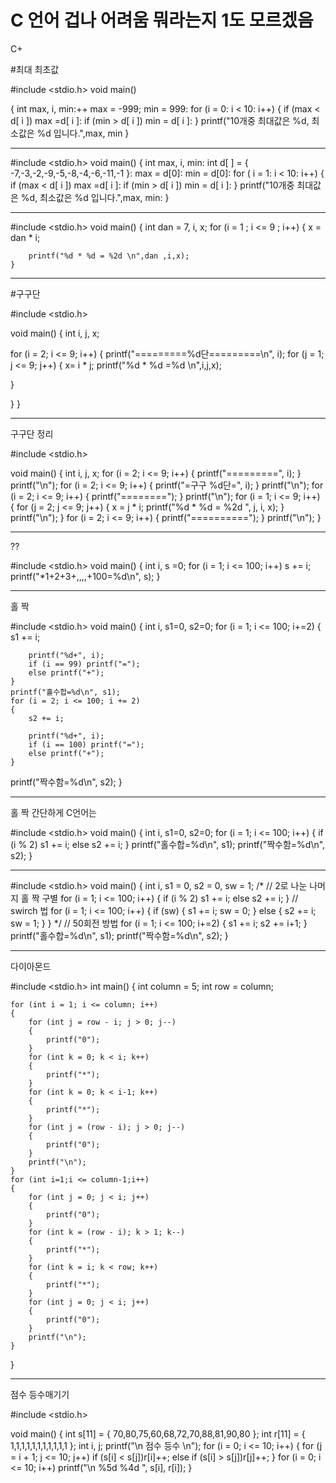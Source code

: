# C 언어    겁나 어려움 뭐라는지 1도 모르겠음


C+

#최대 최초값


#include <stdio.h>
void main()

{
      int max, i, min:++
      max = -999;
      min = 999:
      for (i = 0: i < 10: i++)
      {
                  if (max < d[ i ])
                     max =d[ i ]:
                  if (min > d[ i ])
                     min = d[ i ]:
      }
      printf("10개중 최대값은 %d, 최소값은 %d 입니다.",max, min
}





********************************************************************************************

#include <stdio.h>
void main()
{
      int max, i, min:
      int d[ ] = { -7,-3,-2,-9,-5,-8,-4,-6,-11,-1 }:
      max = d[0]:
      min = d[0]:
      for ( i = 1: i < 10: i++)
      {
                  if (max < d[ i ])
                     max =d[ i ]:
                  if (min > d[ i ])
                     min = d[ i ]:
      }
      printf("10개중 최대값은 %d, 최소값은 %d 입니다.",max, min:
}



********************************************************************************************

#include <stdio.h>
void main()
{
	int dan = 7, i, x;
	for (i = 1 ; i <= 9 ; i++)
	{
		x = dan * i;

		printf("%d * %d = %2d \n",dan ,i,x);
	}




********************************************************************************************
#구구단

#include <stdio.h>

 void main()
{
 int i, j, x;

 for (i = 2; i <= 9; i++)
 {
  printf("=========%d단=========\n", i);
   for (j = 1; j <= 9; j++) {
     x= i * j;
   printf("%d * %d =%d \n",i,j,x);

  }

 }
}


********************************************************************************************
구구단 정리

#include <stdio.h>

void main()
{
	int i, j, x;
	for (i = 2; i <= 9; i++)
	{
		printf("=========", i);
	}
	printf("\n");
		for (i = 2; i <= 9; i++)
	{
		printf("=구구 %d단=", i);
	}
	printf("\n");
	for (i = 2; i <= 9; i++)
	{
		printf("========");
	}
	printf("\n");
	for (i = 1; i <= 9; i++)
	{
		for (j = 2; j <= 9; j++)
		{
			x = j * i;
			printf("%d * %d = %2d ", j, i, x);
		}
		printf("\n");
	}
	for (i = 2; i <= 9; i++)
	{
		printf("==========");
	}
	printf("\n");
}



********************************************************************************************

??

#include <stdio.h>
void main()
{
	int i, s =0;
	for (i = 1; i <= 100; i++)
		s += i;
	printf("*1+2+3+,,,,+100=%d\n", s);
}



********************************************************************************************

홀 짝


#include <stdio.h>
void main()
{
	int i, s1=0, s2=0;
	for (i = 1; i <= 100; i+=2)
	{
		s1 += i;

		printf("%d+", i);
		if (i == 99) printf("=");
		else printf("+");
	}
	printf("홀수합=%d\n", s1);
	for (i = 2; i <= 100; i += 2)
	{
		s2 += i;

		printf("%d+", i);
		if (i == 100) printf("=");
		else printf("+");
	}
printf("짝수함=%d\n", s2);
}




********************************************************************************************


홀 짝  간단하게 
C언어는 


#include <stdio.h>
void main()
{
	int i, s1=0, s2=0;
	for (i = 1; i <= 100; i++)
	{
		if (i % 2)
			s1 += i;
		else 
			s2 += i;
	}
	printf("홀수합=%d\n", s1);
	printf("짝수함=%d\n", s2);
}





********************************************************************************************




#include <stdio.h>
void main()
{
	int i, s1 = 0, s2 = 0, sw = 1;
	/*
	// 2로 나눈 나머지 홀 짝 구별
	for (i = 1; i <= 100; i++)
	{
		if (i % 2)
			s1 += i;
		else
			s2 += i;
	}
	// swirch 법
	for (i = 1; i <= 100; i++)
	{
		if (sw)
		{
			s1 += i;
			sw = 0;
		}
		else
		{
			s2 += i;
			sw = 1;
		}
	}
	*/
	// 50회전 방법
	for (i = 1; i <= 100; i+=2)
	{
			s1 += i;
			s2 += i+1;
	}
	printf("홀수합=%d\n", s1);
	printf("짝수함=%d\n", s2);
}


**********************************************************************

다이아몬드

#include <stdio.h>
int main()
{
	int column = 5;
	int row = column;
	
	for (int i = 1; i <= column; i++)
	{
		for (int j = row - i; j > 0; j--)
		{
			printf("0");
		}
		for (int k = 0; k < i; k++)
		{
			printf("*");
		}
		for (int k = 0; k < i-1; k++)
		{
			printf("*");
		}
		for (int j = (row - i); j > 0; j--)
		{
			printf("0");
		}
		printf("\n");
	}
	for (int i=1;i <= column-1;i++)
	{
		for (int j = 0; j < i; j++)
		{
			printf("0");
		}
		for (int k = (row - i); k > 1; k--)
		{
			printf("*");
		}
		for (int k = i; k < row; k++)
		{
			printf("*");
		}
		for (int j = 0; j < i; j++)
		{
			printf("0");
		}
		printf("\n");
	}
	
}



********************************************************************
점수 등수매기기

#include <stdio.h>

void main()
{
	int s[11] = { 70,80,75,60,68,72,70,88,81,90,80 };
	int r[11] = { 1,1,1,1,1,1,1,1,1,1,1 };
	int i, j;
	printf("\n   점수 등수 \n");
	for (i = 0; i <= 10; i++)
	{
		for (j = i + 1; j <= 10; j++)
			if (s[i] < s[j])r[i]++;
			else if (s[i] > s[j])r[j]++;
	}
	for (i = 0; i <= 10; i++)
		printf("\n %5d %4d ", s[i], r[i]);
}



